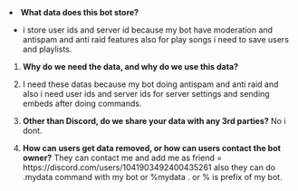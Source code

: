 
<li><strong>What data does this bot store?</strong></li>
</ol>
<ul>
<li>i store user ids and server id because my bot have moderation and antispam and anti raid features also for play songs i need to save users and playlists.</li>
</ul>
<ol>
<li>
<p><strong>Why do we need the data, and why do we use this data?</strong></p></strong>
<li>I need these datas because my bot doing antispam and anti raid and also i need user ids and server ids for server settings and sending embeds after doing commands.</li>
</li>
<li>
<p><strong>Other than Discord, do we share your data with any 3rd parties?</strong>
No i dont.</p>
</li>
<li>
<p><strong>How can users get data removed, or how can users contact the bot owner?</strong>
They can contact me and add me as friend = https://discord.com/users/1041903492400435261 also they can do .mydata command with my bot or %mydata . or % is prefix of my bot.</p>
</li>
</ol>
</article>
  </div>
